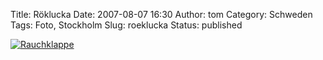 Title: Röklucka
Date: 2007-08-07 16:30
Author: tom
Category: Schweden
Tags: Foto, Stockholm
Slug: roeklucka
Status: published

[![Rauchklappe](http://www.fiket.de/pic/roklucka_s.jpg "Rauchklappe")](http://www.fiket.de/pic/roklucka_l.jpg)

